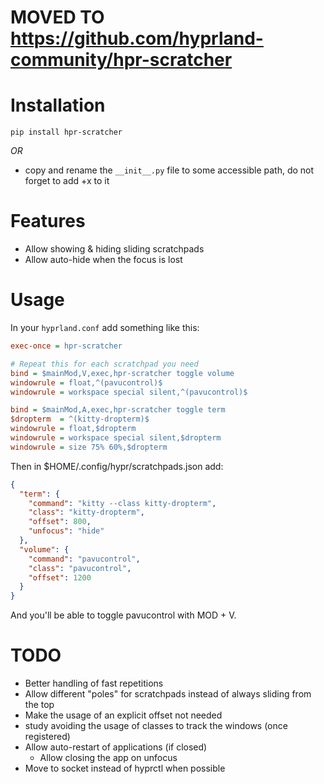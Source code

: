 # MOVED TO https://github.com/hyprland-community/hpr-scratcher

# Installation

```
pip install hpr-scratcher
```

_OR_

- copy and rename the `__init__.py` file to some accessible path, do not forget to add +x to it

# Features

- Allow showing & hiding sliding scratchpads
- Allow auto-hide when the focus is lost

# Usage

In your `hyprland.conf` add something like this:

```ini
exec-once = hpr-scratcher

# Repeat this for each scratchpad you need
bind = $mainMod,V,exec,hpr-scratcher toggle volume
windowrule = float,^(pavucontrol)$
windowrule = workspace special silent,^(pavucontrol)$

bind = $mainMod,A,exec,hpr-scratcher toggle term
$dropterm  = ^(kitty-dropterm)$
windowrule = float,$dropterm
windowrule = workspace special silent,$dropterm
windowrule = size 75% 60%,$dropterm
```

Then in $HOME/.config/hypr/scratchpads.json add:

```json
{
  "term": {
    "command": "kitty --class kitty-dropterm",
    "class": "kitty-dropterm",
    "offset": 800,
    "unfocus": "hide"
  },
  "volume": {
    "command": "pavucontrol",
    "class": "pavucontrol",
    "offset": 1200
  }
}
```

And you'll be able to toggle pavucontrol with MOD + V.

# TODO

- Better handling of fast repetitions
- Allow different "poles" for scratchpads instead of always sliding from the top
- Make the usage of an explicit offset not needed
- study avoiding the usage of classes to track the windows (once registered)
- Allow auto-restart of applications (if closed)
  - Allow closing the app on unfocus
- Move to socket instead of hyprctl when possible
